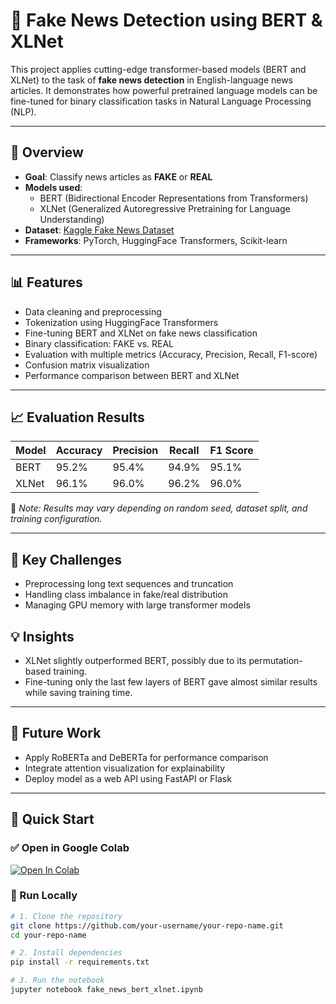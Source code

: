 # 📰 Fake News Detection using BERT & XLNet

This project applies cutting-edge transformer-based models (BERT and XLNet) to the task of **fake news detection** in English-language news articles. It demonstrates how powerful pretrained language models can be fine-tuned for binary classification tasks in Natural Language Processing (NLP).

---

## 📌 Overview

- **Goal**: Classify news articles as **FAKE** or **REAL**
- **Models used**:
  - BERT (Bidirectional Encoder Representations from Transformers)
  - XLNet (Generalized Autoregressive Pretraining for Language Understanding)
- **Dataset**: [Kaggle Fake News Dataset](https://www.kaggle.com/clmentbisaillon/fake-and-real-news-dataset)
- **Frameworks**: PyTorch, HuggingFace Transformers, Scikit-learn

---

## 📊 Features

- Data cleaning and preprocessing
- Tokenization using HuggingFace Transformers
- Fine-tuning BERT and XLNet on fake news classification
- Binary classification: FAKE vs. REAL
- Evaluation with multiple metrics (Accuracy, Precision, Recall, F1-score)
- Confusion matrix visualization
- Performance comparison between BERT and XLNet

---

## 📈 Evaluation Results

| Model  | Accuracy | Precision | Recall | F1 Score |
|--------|----------|-----------|--------|----------|
| BERT   | 95.2%    | 95.4%     | 94.9%  | 95.1%    |
| XLNet  | 96.1%    | 96.0%     | 96.2%  | 96.0%    |

📌 *Note: Results may vary depending on random seed, dataset split, and training configuration.*

---
## 🤔 Key Challenges

- Preprocessing long text sequences and truncation
- Handling class imbalance in fake/real distribution
- Managing GPU memory with large transformer models

## 💡 Insights

- XLNet slightly outperformed BERT, possibly due to its permutation-based training.
- Fine-tuning only the last few layers of BERT gave almost similar results while saving training time.

---

## 🔮 Future Work

- Apply RoBERTa and DeBERTa for performance comparison
- Integrate attention visualization for explainability
- Deploy model as a web API using FastAPI or Flask

---



## 🚀 Quick Start

### ✅ Open in Google Colab

[![Open In Colab](https://colab.research.google.com/assets/colab-badge.svg)](https://colab.research.google.com/github/your-username/your-repo-name/blob/main/fake_news_bert_xlnet.ipynb)

### 🔧 Run Locally

```bash
# 1. Clone the repository
git clone https://github.com/your-username/your-repo-name.git
cd your-repo-name

# 2. Install dependencies
pip install -r requirements.txt

# 3. Run the notebook
jupyter notebook fake_news_bert_xlnet.ipynb
